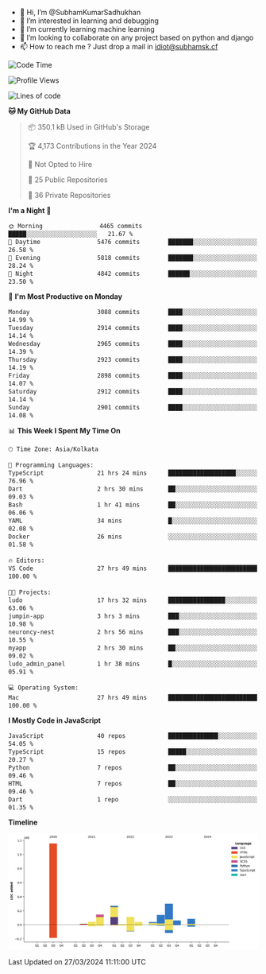 - 👋 Hi, I’m @SubhamKumarSadhukhan
- 👀 I’m interested in learning and debugging
- 🌱 I’m currently learning machine learning
- 💞️ I’m looking to collaborate on any project based on python and django
- 📫 How to reach me ?
      Just drop a mail in idiot@subhamsk.cf

<!---
SubhamKumarSadhukhan/SubhamKumarSadhukhan is a ✨ special ✨ repository because its `README.md` (this file) appears on your GitHub profile.
You can click the Preview link to take a look at your changes.
--->


<!--START_SECTION:waka-->
![Code Time](http://img.shields.io/badge/Code%20Time-2%2C041%20hrs%2017%20mins-blue)

![Profile Views](http://img.shields.io/badge/Profile%20Views-6-blue)

![Lines of code](https://img.shields.io/badge/From%20Hello%20World%20I%27ve%20Written-2.4%20million%20lines%20of%20code-blue)

**🐱 My GitHub Data** 

> 📦 350.1 kB Used in GitHub's Storage 
 > 
> 🏆 4,173 Contributions in the Year 2024
 > 
> 🚫 Not Opted to Hire
 > 
> 📜 25 Public Repositories 
 > 
> 🔑 36 Private Repositories 
 > 
**I'm a Night 🦉** 

```text
🌞 Morning                4465 commits        █████░░░░░░░░░░░░░░░░░░░░   21.67 % 
🌆 Daytime                5476 commits        ███████░░░░░░░░░░░░░░░░░░   26.58 % 
🌃 Evening                5818 commits        ███████░░░░░░░░░░░░░░░░░░   28.24 % 
🌙 Night                  4842 commits        ██████░░░░░░░░░░░░░░░░░░░   23.50 % 
```
📅 **I'm Most Productive on Monday** 

```text
Monday                   3088 commits        ████░░░░░░░░░░░░░░░░░░░░░   14.99 % 
Tuesday                  2914 commits        ████░░░░░░░░░░░░░░░░░░░░░   14.14 % 
Wednesday                2965 commits        ████░░░░░░░░░░░░░░░░░░░░░   14.39 % 
Thursday                 2923 commits        ████░░░░░░░░░░░░░░░░░░░░░   14.19 % 
Friday                   2898 commits        ████░░░░░░░░░░░░░░░░░░░░░   14.07 % 
Saturday                 2912 commits        ████░░░░░░░░░░░░░░░░░░░░░   14.14 % 
Sunday                   2901 commits        ████░░░░░░░░░░░░░░░░░░░░░   14.08 % 
```


📊 **This Week I Spent My Time On** 

```text
🕑︎ Time Zone: Asia/Kolkata

💬 Programming Languages: 
TypeScript               21 hrs 24 mins      ███████████████████░░░░░░   76.96 % 
Dart                     2 hrs 30 mins       ██░░░░░░░░░░░░░░░░░░░░░░░   09.03 % 
Bash                     1 hr 41 mins        ██░░░░░░░░░░░░░░░░░░░░░░░   06.06 % 
YAML                     34 mins             █░░░░░░░░░░░░░░░░░░░░░░░░   02.08 % 
Docker                   26 mins             ░░░░░░░░░░░░░░░░░░░░░░░░░   01.58 % 

🔥 Editors: 
VS Code                  27 hrs 49 mins      █████████████████████████   100.00 % 

🐱‍💻 Projects: 
ludo                     17 hrs 32 mins      ████████████████░░░░░░░░░   63.06 % 
jumpin-app               3 hrs 3 mins        ███░░░░░░░░░░░░░░░░░░░░░░   10.98 % 
neuroncy-nest            2 hrs 56 mins       ███░░░░░░░░░░░░░░░░░░░░░░   10.55 % 
myapp                    2 hrs 30 mins       ██░░░░░░░░░░░░░░░░░░░░░░░   09.02 % 
ludo_admin_panel         1 hr 38 mins        █░░░░░░░░░░░░░░░░░░░░░░░░   05.91 % 

💻 Operating System: 
Mac                      27 hrs 49 mins      █████████████████████████   100.00 % 
```

**I Mostly Code in JavaScript** 

```text
JavaScript               40 repos            ██████████████░░░░░░░░░░░   54.05 % 
TypeScript               15 repos            █████░░░░░░░░░░░░░░░░░░░░   20.27 % 
Python                   7 repos             ██░░░░░░░░░░░░░░░░░░░░░░░   09.46 % 
HTML                     7 repos             ██░░░░░░░░░░░░░░░░░░░░░░░   09.46 % 
Dart                     1 repo              ░░░░░░░░░░░░░░░░░░░░░░░░░   01.35 % 
```



**Timeline**

![Lines of Code chart](https://raw.githubusercontent.com/SubhamKumarSadhukhan/SubhamKumarSadhukhan/main/assets/bar_graph.png)


 Last Updated on 27/03/2024 11:11:00 UTC
<!--END_SECTION:waka-->
